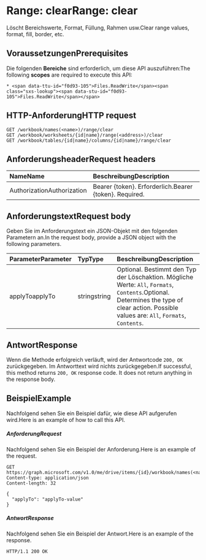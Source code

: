 # <a name="range-clear"></a><span data-ttu-id="f0d93-101">Range: clear</span><span class="sxs-lookup"><span data-stu-id="f0d93-101">Range: clear</span></span>

<span data-ttu-id="f0d93-102">Löscht Bereichswerte, Format, Füllung, Rahmen usw.</span><span class="sxs-lookup"><span data-stu-id="f0d93-102">Clear range values, format, fill, border, etc.</span></span>
## <a name="prerequisites"></a><span data-ttu-id="f0d93-103">Voraussetzungen</span><span class="sxs-lookup"><span data-stu-id="f0d93-103">Prerequisites</span></span>
<span data-ttu-id="f0d93-104">Die folgenden **Bereiche** sind erforderlich, um diese API auszuführen:</span><span class="sxs-lookup"><span data-stu-id="f0d93-104">The following **scopes** are required to execute this API:</span></span> 

    * <span data-ttu-id="f0d93-105">Files.ReadWrite</span><span class="sxs-lookup"><span data-stu-id="f0d93-105">Files.ReadWrite</span></span>

## <a name="http-request"></a><span data-ttu-id="f0d93-106">HTTP-Anforderung</span><span class="sxs-lookup"><span data-stu-id="f0d93-106">HTTP request</span></span>
<!-- { "blockType": "ignored" } -->
```http
GET /workbook/names(<name>)/range/clear
GET /workbook/worksheets/{id|name}/range(<address>)/clear
GET /workbook/tables/{id|name}/columns/{id|name}/range/clear

```
## <a name="request-headers"></a><span data-ttu-id="f0d93-107">Anforderungsheader</span><span class="sxs-lookup"><span data-stu-id="f0d93-107">Request headers</span></span>
| <span data-ttu-id="f0d93-108">Name</span><span class="sxs-lookup"><span data-stu-id="f0d93-108">Name</span></span>       | <span data-ttu-id="f0d93-109">Beschreibung</span><span class="sxs-lookup"><span data-stu-id="f0d93-109">Description</span></span>|
|:---------------|:----------|
| <span data-ttu-id="f0d93-110">Authorization</span><span class="sxs-lookup"><span data-stu-id="f0d93-110">Authorization</span></span>  | <span data-ttu-id="f0d93-p101">Bearer {token}. Erforderlich.</span><span class="sxs-lookup"><span data-stu-id="f0d93-p101">Bearer {token}. Required.</span></span> |


## <a name="request-body"></a><span data-ttu-id="f0d93-113">Anforderungstext</span><span class="sxs-lookup"><span data-stu-id="f0d93-113">Request body</span></span>
<span data-ttu-id="f0d93-114">Geben Sie im Anforderungstext ein JSON-Objekt mit den folgenden Parametern an.</span><span class="sxs-lookup"><span data-stu-id="f0d93-114">In the request body, provide a JSON object with the following parameters.</span></span>

| <span data-ttu-id="f0d93-115">Parameter</span><span class="sxs-lookup"><span data-stu-id="f0d93-115">Parameter</span></span>    | <span data-ttu-id="f0d93-116">Typ</span><span class="sxs-lookup"><span data-stu-id="f0d93-116">Type</span></span>   |<span data-ttu-id="f0d93-117">Beschreibung</span><span class="sxs-lookup"><span data-stu-id="f0d93-117">Description</span></span>|
|:---------------|:--------|:----------|
|<span data-ttu-id="f0d93-118">applyTo</span><span class="sxs-lookup"><span data-stu-id="f0d93-118">applyTo</span></span>|<span data-ttu-id="f0d93-119">string</span><span class="sxs-lookup"><span data-stu-id="f0d93-119">string</span></span>|<span data-ttu-id="f0d93-p102">Optional. Bestimmt den Typ der Löschaktion.  Mögliche Werte: `All`, `Formats`, `Contents`.</span><span class="sxs-lookup"><span data-stu-id="f0d93-p102">Optional. Determines the type of clear action.  Possible values are: `All`, `Formats`, `Contents`.</span></span>|

## <a name="response"></a><span data-ttu-id="f0d93-123">Antwort</span><span class="sxs-lookup"><span data-stu-id="f0d93-123">Response</span></span>

<span data-ttu-id="f0d93-p103">Wenn die Methode erfolgreich verläuft, wird der Antwortcode `200, OK` zurückgegeben. Im Antworttext wird nichts zurückgegeben.</span><span class="sxs-lookup"><span data-stu-id="f0d93-p103">If successful, this method returns `200, OK` response code. It does not return anything in the response body.</span></span>

## <a name="example"></a><span data-ttu-id="f0d93-126">Beispiel</span><span class="sxs-lookup"><span data-stu-id="f0d93-126">Example</span></span>
<span data-ttu-id="f0d93-127">Nachfolgend sehen Sie ein Beispiel dafür, wie diese API aufgerufen wird.</span><span class="sxs-lookup"><span data-stu-id="f0d93-127">Here is an example of how to call this API.</span></span>
##### <a name="request"></a><span data-ttu-id="f0d93-128">Anforderung</span><span class="sxs-lookup"><span data-stu-id="f0d93-128">Request</span></span>
<span data-ttu-id="f0d93-129">Nachfolgend sehen Sie ein Beispiel der Anforderung.</span><span class="sxs-lookup"><span data-stu-id="f0d93-129">Here is an example of the request.</span></span>
<!-- {
  "blockType": "request",
  "name": "range_clear"
}-->
```http
GET https://graph.microsoft.com/v1.0/me/drive/items/{id}/workbook/names(<name>)/range/clear
Content-type: application/json
Content-length: 32

{
  "applyTo": "applyTo-value"
}
```

##### <a name="response"></a><span data-ttu-id="f0d93-130">Antwort</span><span class="sxs-lookup"><span data-stu-id="f0d93-130">Response</span></span>
<span data-ttu-id="f0d93-131">Nachfolgend sehen Sie ein Beispiel der Antwort.</span><span class="sxs-lookup"><span data-stu-id="f0d93-131">Here is an example of the response.</span></span> 
<!-- {
  "blockType": "response",
  "truncated": true,
  "@odata.type": "microsoft.graph.none"
} -->
```http
HTTP/1.1 200 OK
```

<!-- uuid: 8fcb5dbc-d5aa-4681-8e31-b001d5168d79
2015-10-25 14:57:30 UTC -->
<!-- {
  "type": "#page.annotation",
  "description": "Range: clear",
  "keywords": "",
  "section": "documentation",
  "tocPath": ""
}-->